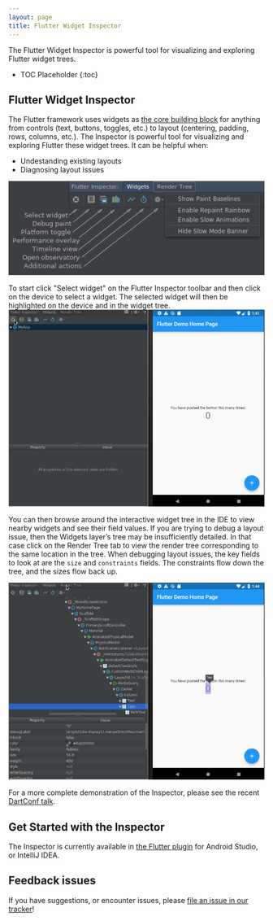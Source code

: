 ```yaml
---
layout: page
title: Flutter Widget Inspector
---
```


The Flutter Widget Inspector is powerful tool for visualizing and exploring
Flutter widget trees.

* TOC Placeholder
{:toc}

## Flutter Widget Inspector

The Flutter framework uses widgets as [the core building
block](https://flutter.io/widgets-intro/) for anything from controls (text,
buttons, toggles, etc.) to layout (centering, padding, rows, columns, etc.).
The Inspector is powerful tool for visualizing and exploring Flutter
these widget trees. It can be helpful when:

* Undestanding existing layouts
* Diagnosing layout issues

![IntelliJ Flutter Inspector Window](/images/intellij/visual-debugging.png)

To start click "Select widget" on the Flutter Inspector toolbar and then click
on the device to select a widget. The selected widget will then be highlighted
on the device and in the widget tree.
![Select Demo](/images/intellij/inspector_select_example.gif)

You can then browse around the interactive widget tree in the IDE to view
nearby widgets and see their field values. If you are trying to debug a layout
issue, then the Widgets layer’s tree may be insufficiently detailed. In that
case click on the Render Tree tab to view the render tree corresponding to the
same location in the tree. When debugging layout issues, the key fields to look
at are the `size` and `constraints` fields. The constraints flow down the tree,
and the sizes flow back up.

![Switch Trees](/images/intellij/switch_inspector_tree.gif)

For a more complete demonstration of the Inspector, please see the recent
[DartConf talk](https://www.youtube.com/watch?v=JIcmJNT9DNI).

## Get Started with the Inspector

The Inspector is currently available in [the Flutter plugin](/get-started/editor/)
for Android Studio, or IntelliJ IDEA.

## Feedback issues

If you have suggestions, or encounter issues, please
[file an issue in our tracker](https://github.com/flutter/flutter-intellij/issues/new?labels=inspector)!
